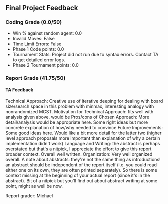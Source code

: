 ## Final Project Feedback 

### Coding Grade (0.0/50) 

 - Win % against random agent: 0.0 
 - Invalid Moves: False
 - Time Limit Errors: False
 - Phase 1 Code points: 0.0
 - Tournament Stats: Project did not run due to syntax errors. Contact TA to get detailed error logs.
 - Phase 2 Tournament points: 0.0

### Report Grade (41.75/50) 

#### TA Feedback 

Technical Approach: Creative use of iterative deeping for dealing with board size/search space in this problem with minmax, interesting analogy with nonrandomized MCST.
Motivation for Technical Approach: fits well with analysis given above. would be 
Pros/cons of Chosen Approach: More detail/analysis would be appropriate here. Some right ideas but more concrete explanation of how/why needed to convince
Future Improvements: Some good ideas here. Would like a bit more detail for the latter two (higher level approach proposals more important than explanation of why a certain implementation didn't work)
Language and Writing: the abstract is perhaps overstated but that's a nitpick, I appreciate the effort to give this report broader context. Overall well written.
Organization: Very well organized overall. A note about abstracts: they're not the same thing as introductions! an abstract should be independent of the report itself (i.e. you could read either one on its own, they are often printed separately). So there is some context missing at the beginning of your actual report (since it's in the abstract). Bit of a nitpick but you'll find out about abstract writing at some point, might as well be now. 

Report grader: Michael


